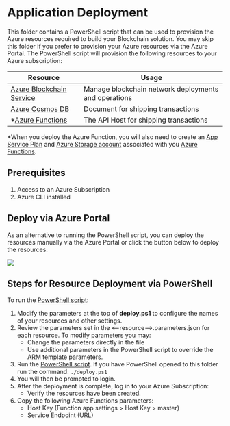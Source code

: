 # Application Deployment

This folder contains a PowerShell script that can be used to provision the Azure resources required to build your Blockchain solution.  You may skip this folder if you prefer to provision your Azure resources via the Azure Portal.  The PowerShell script will provision the following resources to your Azure subscription:

 
| Resource              | Usage                                                                                     |
|-----------------------|-------------------------------------------------------------------------------------------|
| [Azure Blockchain Service](https://azure.microsoft.com/en-us/services/blockchain-service/) | Manage blockchain network deployments and operations|                                                     |
| [Azure Cosmos DB](https://azure.microsoft.com/en-us/services/cosmos-db/)  | Document for shipping transactions          |
| *[Azure Functions](https://azure.microsoft.com/en-us/services/functions/)               | The API Host for shipping transactions                                                  |

*When you deploy the Azure Function, you will also need to create an [App Service Plan](https://azure.microsoft.com/en-us/pricing/details/app-service/plans/) and [Azure Storage account](https://azure.microsoft.com/en-us/services/storage/) associated with you [Azure Functions](https://azure.microsoft.com/en-us/services/functions/).

## Prerequisites
1. Access to an Azure Subscription
2. Azure CLI installed

## Deploy via Azure Portal
As an alternative to running the PowerShell script, you can deploy the resources manually via the Azure Portal or click the button below to deploy the resources:

<a href="https://azuredeploy.net/?repository=https:" target="_blank">
    <img src="http://azuredeploy.net/deploybutton.png"/>
</a> 

## Steps for Resource Deployment via PowerShell

To run the [PowerShell script](./deploy.ps1):

1. Modify the parameters at the top of **deploy.ps1** to configure the names of your resources and other settings.
2. Review the parameters set in the <--resource-->.parameters.json for each resource. To modify parameters you may:
    - Change the parameters directly in the file
    - Use additional parameters in the PowerShell script to override the ARM template parameters.
3. Run the [PowerShell script](./deploy.ps1). If you have PowerShell opened to this folder run the command:
`./deploy.ps1`
4. You will then be prompted to login.
5. After the deployment is complete, log in to your Azure Subscription:
    - Verify the resources have been created.
6. Copy the following Azure Functions parameters:
    - Host Key (Function app settings > Host Key > master)
    - Service Endpoint (URL)